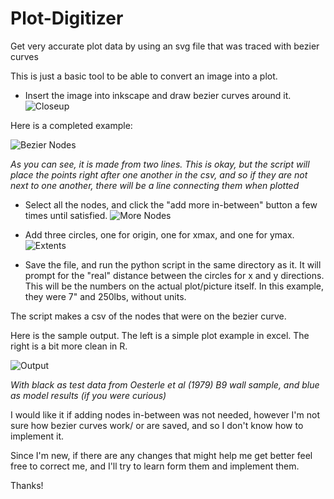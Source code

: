 # Plot-Digitizer
Get very accurate plot data by using an svg file that was traced with bezier curves


This is just a basic tool to be able to convert an image into a plot.


* Insert the image into inkscape and draw bezier curves around it.
![Closeup](https://raw.githubusercontent.com/OldOxygen/Plot-Digitizer/master/docs/close.png)

Here is a completed example:

![Bezier Nodes](https://raw.githubusercontent.com/OldOxygen/Plot-Digitizer/master/docs/all_nodes.png)

*As you can see, it is made from two lines. This is okay, but the script will place the points right after one another in the csv, and so if they are not next to one another, there will be a line connecting them when plotted*

* Select all the nodes, and click the "add more in-between" button a few times until satisfied.
![More Nodes](https://raw.githubusercontent.com/OldOxygen/Plot-Digitizer/master/docs/more_nodes.png)

* Add three circles, one for origin, one for xmax, and one for ymax.
![Extents](https://raw.githubusercontent.com/OldOxygen/Plot-Digitizer/master/docs/extents.png)

* Save the file, and run the python script in the same directory as it.
It will prompt for the "real" distance between the circles for x and y directions. This will be the numbers on the actual plot/picture itself. In this example, they were 7" and 250lbs, without units.

The script makes a csv of the nodes that were on the bezier curve.

Here is the sample output. The left is a simple plot example in excel. The right is a bit more clean in R.

![Output](https://raw.githubusercontent.com/OldOxygen/Plot-Digitizer/master/docs/output.png)

*With black as test data from Oesterle et al (1979) B9 wall sample, and blue as model results (if you were curious)*

I would like it if adding nodes in-between was not needed, however I'm not sure how bezier curves work/ or are saved, and so I don't know how to implement it.

Since I'm new, if there are any changes that might help me get better feel free to correct me, and I'll try to learn form them and implement them.

Thanks!
